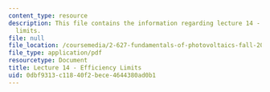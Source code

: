 ```yaml
---
content_type: resource
description: This file contains the information regarding lecture 14 - efficiency
  limits.
file: null
file_location: /coursemedia/2-627-fundamentals-of-photovoltaics-fall-2013/0dbf9313c11840f2bece4644380ad0b1_MIT2_627F13_lec14.pdf
file_type: application/pdf
resourcetype: Document
title: Lecture 14 - Efficiency Limits
uid: 0dbf9313-c118-40f2-bece-4644380ad0b1
---
```

